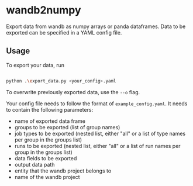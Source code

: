 # wandb2numpy

Export data from wandb as numpy arrays or panda dataframes. Data to be exported can be specified in a YAML config file.

## Usage

To export your data, run

```bash

python .\export_data.py <your_config>.yaml

```
To overwrite previously exported data, use the `--o` flag.

Your config file needs to follow the format of `example_config.yaml`. It needs to contain the following parameters:
* name of exported data frame
* groups  to be exported (list of group names)
* job types to be exported (nested list, either "all" or a list of type names per group in the groups list)
* runs to be exported (nested list, either "all" or a list of run names per group in the groups list)
* data fields to be exported
* output data path
* entity that the wandb project belongs to
* name of the wandb project